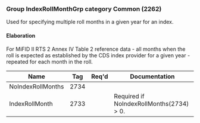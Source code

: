 ### Group IndexRollMonthGrp category Common (2262)

Used for specifying multiple roll months in a given year for an index.

#### Elaboration

For MiFID II RTS 2 Annex IV Table 2 reference data - all months when the roll is expected as established by the CDS index provider for a given year - repeated for each month in the roll.

| Name              | Tag  | Req'd | Documentation                            |
|-------------------|------|----------|------------------------------------------|
| NoIndexRollMonths | 2734 |       |                                          |
| IndexRollMonth    | 2733 |       | Required if NoIndexRollMonths(2734) > 0. |

